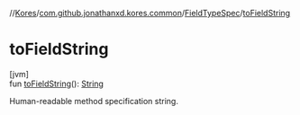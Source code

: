 //[Kores](../../../index.md)/[com.github.jonathanxd.kores.common](../index.md)/[FieldTypeSpec](index.md)/[toFieldString](to-field-string.md)

# toFieldString

[jvm]\
fun [toFieldString](to-field-string.md)(): [String](https://kotlinlang.org/api/latest/jvm/stdlib/kotlin/-string/index.html)

Human-readable method specification string.
